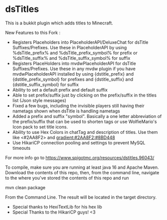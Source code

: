 dsTitles
========

This is a bukkit plugin which adds titles to Minecraft.

New Features to this Fork :
* Registers Placeholders into PlaceholderAPI/DeluxeChat for dsTitle Suffixes/Prefixes. Use these in PlaceholderAPI by using %dsTitle_prefix% and %dsTitle_prefix_symbol% for prefix or %dsTitle_suffix% and %dsTitle_suffix_symbol% for suffix
* Registers PlaceHolders into mvdwPlaceholderAPI for dsTitle Suffixes/Prefixes. Use these in any mvdw plugin if you have mvdwPlaceholderAPI installed by using {dstitle_prefix} and {dstitle_prefix_symbol} for prefixes and {dstitle_suffix} and {dstitle_suffix_symbol} for suffix
* Ability to set a default prefix and default suffix
* Able to set prefix/suffix just by clicking on the prefix/suffix in the titles list (Json style messages)
* Fixed a few bugs, including the invisible players still having their nametags shown when dsTitle is handling nametags
* Added a prefix and suffix "symbol". Basically a one letter abbreviation of the prefix/suffix that can be used to shorten tags or use WolfieMario's Icon pack to set title icons.
* Ability to use Hex Colors in chatTag and description of titles. Use them like <#2AA8F2> and <gradient:#2AA8F2:#8BD448>
* Use HikariCP connection pooling and settings to prevent MySQL timeouts

For more info go to https://www.spigotmc.org/resources/dstitles.96043/

To compile, make sure you are running at least java 16 and Apache Maven.
Download the contents of this repo, then, from the command line,
navigate to the where you've stored the contents of this repo and run

mvn clean package

From the Command Line. The result will be located in the target directory.


* Special thanks to HexiTextLib for his hex lib
* Special Thanks to the HikariCP guys! <3